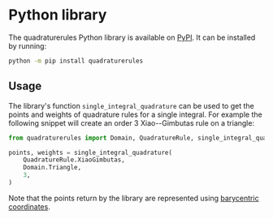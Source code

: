 # Python library

The quadraturerules Python library is available on [PyPI](https://pypi.org/project/quadraturerules/).
It can be installed by running:

```bash
python -m pip install quadraturerules
```

## Usage

The library's function `single_integral_quadrature` can be used to get the points and weights
of quadrature rules for a single integral. For example the following snippet will create an
order 3 Xiao--Gimbutas rule on a triangle:

```python
from quadraturerules import Domain, QuadratureRule, single_integral_quadrature

points, weights = single_integral_quadrature(
    QuadratureRule.XiaoGimbutas,
    Domain.Triangle,
    3,
)
```

Note that the points return by the library are represented using
[barycentric coordinates](/barycentric.md).
